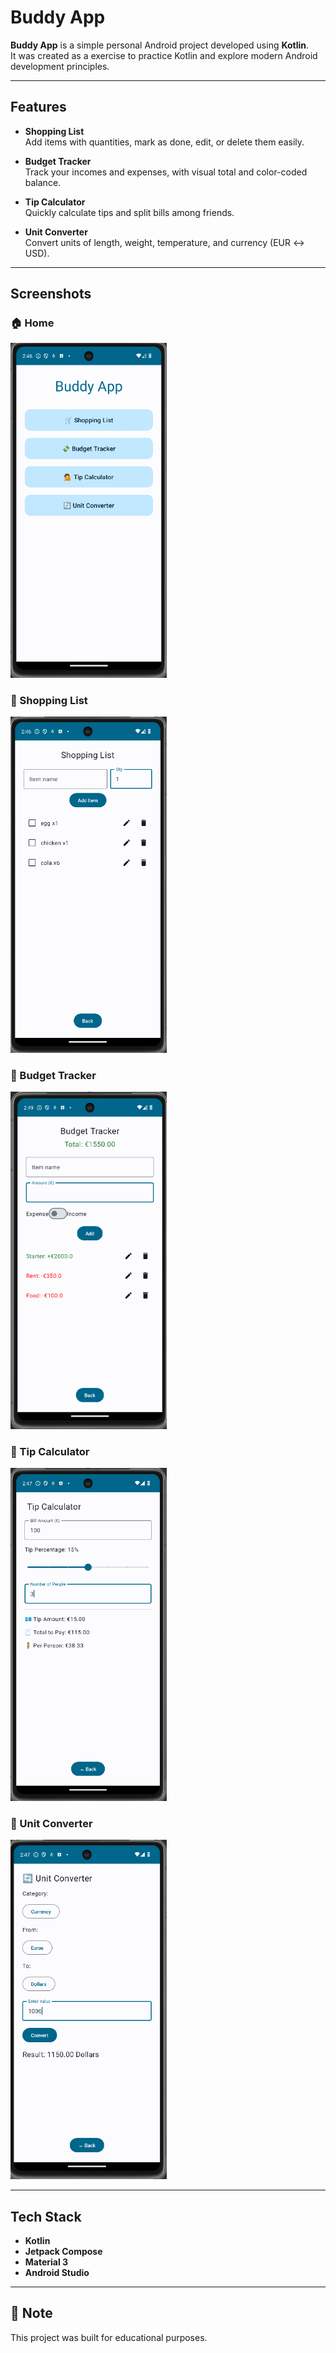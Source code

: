# Buddy App

**Buddy App** is a simple personal Android project developed using **Kotlin**.  
It was created as a exercise to practice Kotlin and explore modern Android development principles.

---

##  Features

- **Shopping List**  
  Add items with quantities, mark as done, edit, or delete them easily.

- **Budget Tracker**  
  Track your incomes and expenses, with visual total and color-coded balance.

- **Tip Calculator**  
  Quickly calculate tips and split bills among friends.

- **Unit Converter**  
  Convert units of length, weight, temperature, and currency (EUR ↔ USD).

---

##  Screenshots

### 🏠 Home
<img src="app/src/main/java/com/example/buddyapp/screenshots/Homescreen.png" width="250"/>

### 🛒 Shopping List
<img src="app/src/main/java/com/example/buddyapp/screenshots/ShoppingList.png" width="250"/>

### 💸 Budget Tracker
<img src="app/src/main/java/com/example/buddyapp/screenshots/BudgetTracker.png" width="250"/>

### 🧮 Tip Calculator
<img src="app/src/main/java/com/example/buddyapp/screenshots/TipCalculator.png" width="250"/>

### 🔄 Unit Converter
<img src="app/src/main/java/com/example/buddyapp/screenshots/UnitConverter.png" width="250"/>

---

##  Tech Stack

- **Kotlin**
- **Jetpack Compose** 
- **Material 3**
- **Android Studio**

---

## 🚧 Note
This project was built for educational purposes.  
